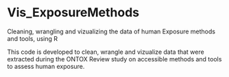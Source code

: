 # Vis_ExposureMethods
Cleaning, wrangling and vizualizing the data of human Exposure methods and tools, using R 

This code is developed to clean, wrangle and vizualize data that were extracted during the
ONTOX Review study on accessible methods and tools to assess human exposure. 
